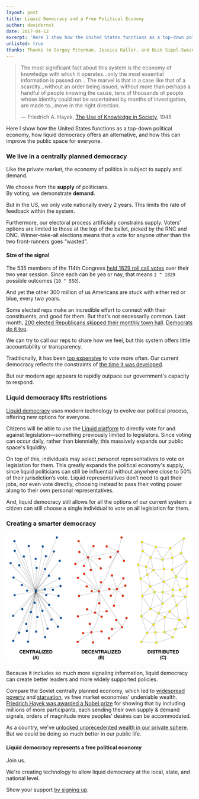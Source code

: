 ```yaml
---
layout: post
title: Liquid Democracy and a Free Political Economy
author: davidernst
date: 2017-04-12
excerpt: 'Here I show how the United States functions as a top-down political economy, how liquid democracy offers an alternative, and how this can improve the public space for everyone.'
unlisted: true
thanks: Thanks to Sergey Piterman, Jessica Kaller, and Nick Sippl-Swezey.
---
```


> The most significant fact about this system is the economy of knowledge with which it operates...only the most essential information is passed on... The marvel is that in a case like that of a scarcity...without an order being issued, without more than perhaps a handful of people knowing the cause, tens of thousands of people whose identity could not be ascertained by months of investigation, are made to...move in the right direction.
>
> — Friedrich A. Hayek, [The Use of Knowledge in Society](http://www.econlib.org/library/Essays/hykKnw1.html), 1945

Here I show how the United States functions as a top-down political economy, how liquid democracy offers an alternative, and how this can improve the public space for everyone.

### We live in a centrally planned democracy

Like the private market, the economy of politics is subject to supply and demand.

We choose from the **supply** of politicians.  
By voting, we demonstrate **demand**.

But in the US, we only vote nationally every 2 years. This limits the rate of feedback within the system.

Furthermore, our electoral process artificially constrains supply. Voters’ options are limited to those at the top of the ballot, picked by the RNC and DNC. Winner-take-all elections means that a vote for anyone other than the two front-runners goes “wasted”.

#### Size of the signal

The 535 members of the 114th Congress [held 1829 roll call votes](https://www.congress.gov/roll-call-votes) over their two year session. Since each can be yea or nay, that means `2 ^ 1829` possible outcomes (`10 ^ 550`).

And yet the other 300 million of us Americans are stuck with either red or blue, every two years.

Some elected reps make an incredible effort to connect with their constituents, and good for them. But that's not necessarily common. Last month, [200 elected Republicans skipped their monthly town hall](https://news.vice.com/story/more-than-200-republicans-in-congress-are-skipping-february-town-halls-with-constituents). [Democrats do it too](http://www.nytimes.com/2010/06/07/us/politics/07townhall.html).

We can try to call our reps to share how we feel, but this system offers little accountability or transparency.

Traditionally, it has been [too expensive](https://twitter.com/dsernst/status/845566576245927936) to vote more often. Our current democracy reflects the constraints of [the time it was developed](/2017/02/09/why-hasnt-voting-changed/).

But our modern age appears to rapidly outpace our government's capacity to respond.

### Liquid democracy lifts restrictions

[Liquid democracy](https://intro.liquid.vote) uses modern technology to evolve our political process, offering new options for everyone.

Citizens will be able to use the [Liquid platform](https://join.liquid.vote) to directly vote for and against legislation—something previously limited to legislators. Since voting can occur daily, rather than biennially, this massively expands our public space's liquidity.

On top of this, individuals may select *personal* representatives to vote on legislation for them. This greatly expands the political economy's supply, since liquid politicians can still be influential without anywhere close to 50% of their jurisdiction’s vote. Liquid representatives don’t need to quit their jobs, nor even vote directly, choosing instead to pass their voting power along to their own personal representatives.

And, liquid democracy still allows for all the options of our current system: a citizen can still choose a single individual to vote on all legislation for them.

### Creating a smarter democracy

![](/assets/article_images/2017-04-12-liquid-democracy-and-a-free-political-economy/network_topologies.png)

Because it includes so much more signaling information, liquid democracy can create better leaders and more widely supported policies.

Compare the Soviet centrally planned economy, which led to [widespread poverty](http://www.nytimes.com/1989/01/29/world/soviet-openness-brings-poverty-out-of-the-shadows.html) and [starvation](https://en.wikipedia.org/wiki/Russian_famine_of_1921%E2%80%9322), vs free market economies' undeniable wealth. [Friedrich Hayek was awarded a Nobel prize](https://www.nobelprize.org/nobel_prizes/economic-sciences/laureates/1974/hayek-facts.html) for showing that by including millions of more participants, each sending their own supply & demand signals, orders of magnitude more peoples' desires can be accommodated.

As a country, we've [unlocked unprecedented wealth in our private sphere](https://en.wikipedia.org/wiki/Wealth_in_the_United_States#/media/File:U.S._Household_net_worth_graphic.png). But we could be doing so much better in our public life.

#### Liquid democracy represents a free political economy

Join us.

We're creating technology to allow liquid democracy at the local, state, and national level.

Show your support [by signing up](https://join.liquid.vote).

